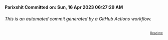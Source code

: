 **Parixshit Committed on: Sun, 16 Apr 2023 06:27:29 AM** <!-- dc06f11d-f5c1-4a13-8c7b-5fb4a4bf0b89 -->

###### This is an automated commit generated by a GitHub Actions workflow.

<div align="right"><sub><sup><a href="https://github.com/Parixshit/AutoCommit.git">Read me</a></sup></sub></div>
